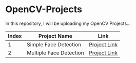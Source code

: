 # OpenCV-Projects
In this repository, I will be uploading my OpenCV Projects...

| Index | Project Name | Link |
| ----- | ------------ | ---- |
| 1 | Simple Face Detection | [Project Link](https://github.com/swapnilbhange/OpenCV-Projects/tree/main/Simple%20Face%20Detection)
| 2 | Multiple Face Detection | [Project Link](https://github.com/swapnilbhange/OpenCV-Projects/tree/main/Face%20detection)
